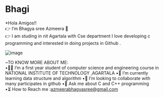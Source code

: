 # Bhagi 
*Hola Amigos!!    
👉  I’m Bhagya sree Azmeera  👋                                                             
👉 I am studing in nit Agartala with Cse department I love developing c programming and interested in doing projects  in Github .                                                   
   
![image](https://user-images.githubusercontent.com/85113970/128506760-605b84f1-18bb-46f0-9947-ba07e74fbd1e.png)  




~TO KNOW MORE ABOUT ME:                                        
•👩‍🎓    I’m a first year student of computer science and engineering course in NATIONAL INSTITUTE OF TECHNOLOGY ,AGARTALA 
•📖   I’m  currently learning data structure and algorithm 
•🤝   I’m looking to collaborate with many participates in github 
•📢  Ask me about C and C++ programming 	
•⏳ How to Reach me  :azmeerabhagyasree@gmail.com

